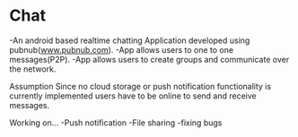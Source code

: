 # Chat
-An android based realtime chatting Application developed using pubnub(www.pubnub.com).
-App allows users to one to one messages(P2P).
-App allows users to create groups and communicate over the network.

Assumption
Since no cloud storage or push notification functionality is currently implemented users have to be online to send and receive messages.

Working on...
-Push notification
-File sharing
-fixing bugs
